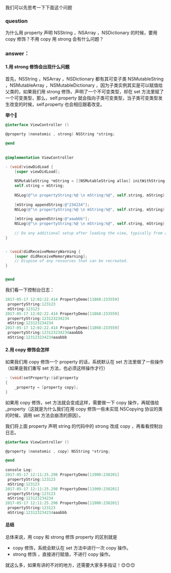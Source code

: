 我们可以先思考一下下面这个问题

### question

为什么用 property 声明 NSString ，NSArray ，NSDictionary 的时候，要用 copy 修饰？不用 copy 用 strong 会有什么问题？

### answer：

#### 1.用 strong 修饰会出现什么问题

首先，NSString ，NSArray ，NSDictionary 都有其可变子类 NSMutableString ，NSMutableArray ，NSMutableDictionary ，因为子类实例其实是可以赋值给父类的，如果我们用 strong 修饰，声明了一个不可变类型，却在 set 方法里赋了一个可变类型，那么，self.property 就会指向子类可变类型，当子类可变类型发生改变的时候，self.property 也会相应跟着改变。

**举个🌰**

```objective-c
@interface ViewController ()

@property (nonatomic , strong) NSString *string;

@end
  
  
@implementation ViewController

- (void)viewDidLoad {
    [super viewDidLoad];
    
    NSMutableString *mString = [[NSMutableString alloc] initWithString:@"123123"];
    self.string = mString;
    
    NSLog(@"\n propertyString:%@ \n mString:%@", self.string, mString);
    
    [mString appendString:@"234234"];
    NSLog(@"\n propertyString:%@ \n mString:%@", self.string, mString);
    
    [mString appendString:@"aaabbb"];
    NSLog(@"\n propertyString:%@ \n mString:%@", self.string, mString);
    
    // Do any additional setup after loading the view, typically from a nib.
}


- (void)didReceiveMemoryWarning {
    [super didReceiveMemoryWarning];
    // Dispose of any resources that can be recreated.
}


@end
```

我们看一下控制台日志：

```objective-c
2017-05-17 12:02:22.414 PropertyDemo[11868:233559] 
 propertyString:123123 
 mString:123123
2017-05-17 12:02:22.414 PropertyDemo[11868:233559] 
 propertyString:123123234234 
 mString:123123234234
2017-05-17 12:02:22.414 PropertyDemo[11868:233559] 
 propertyString:123123234234aaabbb 
 mString:123123234234aaabbb
```



#### 2.用 copy 修饰会怎样

如果我们用 copy 修饰一个 property 的话，系统默认在 set 方法里做了一些操作（如果是我们重写 set 方法，也必须这样操作才行）

```objective-c
- (void)setProperty:(id)property
{
    _property = [property copy];
}
```

如果用 copy 修饰，set 方法就会变成这样，需要做一下 copy 操作，再赋值给 _property（这就是为什么我们在用 copy 修饰一些未实现 NSCopying 协议的类的时候，调用 set 方法会崩溃的原因）。 

我们将上面 property 声明 string 的代码中的 strong 改成 copy ，再看看控制台日志。

```objective-c
@interface ViewController ()

@property (nonatomic , copy) NSString *string;

@end
  
console Log:
2017-05-17 12:11:25.298 PropertyDemo[11900:238201] 
 propertyString:123123 
 mString:123123
2017-05-17 12:11:25.298 PropertyDemo[11900:238201] 
 propertyString:123123 
 mString:123123234234
2017-05-17 12:11:25.298 PropertyDemo[11900:238201] 
 propertyString:123123 
 mString:123123234234aaabbb
```

#### 总结

总体来说，用 copy 和 strong 修饰 property 的区别就是

* copy 修饰，系统会默认在 set 方法中进行一次 copy 操作。
* strong 修饰 ，直接进行赋值，不进行 copy 操作。

就这么多，如果有讲的不对的地方，还需要大家多多指证！😊😊😊